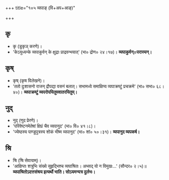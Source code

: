 +++
title="१०५ व्यपाङ् (वि+अप+आङ्)"

+++

## कृ
- कृ (डुकृञ् करणे)।
- 'केऽयुध्यन्के व्यपाकुर्वन् के क्षुद्राः प्राद्रवन्भयात्' (भा० द्रोण० २४।१७)। **व्यपाकुर्वन्=परास्यन्।**

## कृष्
- कृष् (कृष विलेखने)।
- 'ततो दुःशासनो राजन् द्रौपद्या वसनं बलात्। सभामध्ये समाक्षिप्य व्यपाक्रष्टुं प्रचक्रमे' (भा० सभा० ६८।४०)। **व्यपाक्रष्टुं व्यपरोपयितुमवातरयितुम्।**

## नुद्
- नुद् (णुद प्रेरणे)।
- 'परिवेष्टनमेतेषां क्षिप्रं चैव व्यपानुद' (भा० वि० ४१।८)।
- 'ज्येष्ठस्य पाण्डुपुत्रस्य शोकं भीष्म व्यपानुद' (भा० शां० ५०।३१)। **व्यपानुद व्यपकर्ष।**

## श्रि
- श्रि (श्रि सेवायाम्)।
- 'आक्षिप्तः शत्रुभिः संख्ये सुहृद्भिश्च व्यपाश्रितः। अभवद् यो न विमुखः…' (सौन्दर० २।५)॥ **व्यपाश्रितोऽदत्तसंश्रय इत्यर्थो भाति। सोऽयमन्यत्र दुर्लभः।**

